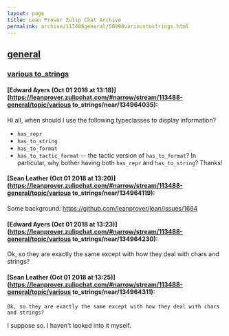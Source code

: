 ```yaml
---
layout: page
title: Lean Prover Zulip Chat Archive 
permalink: archive/113488general/50998varioustostrings.html
---
```


## [general](index.html)
### [various to_strings](50998varioustostrings.html)

#### [Edward Ayers (Oct 01 2018 at 13:18)](https://leanprover.zulipchat.com/#narrow/stream/113488-general/topic/various to_strings/near/134964035):
Hi all, when should I use the following typeclasses to display information?
- `has_repr`
- `has_to_string`
- `has_to_format`
- `has_to_tactic_format` -- the tactic version of `has_to_format`?
In particular, why bother having both `has_repr` and `has_to_string`?
Thanks!

#### [Sean Leather (Oct 01 2018 at 13:20)](https://leanprover.zulipchat.com/#narrow/stream/113488-general/topic/various to_strings/near/134964119):
Some background: https://github.com/leanprover/lean/issues/1664

#### [Edward Ayers (Oct 01 2018 at 13:23)](https://leanprover.zulipchat.com/#narrow/stream/113488-general/topic/various to_strings/near/134964230):
Ok, so they are exactly the same except with how they deal with chars and strings?

#### [Sean Leather (Oct 01 2018 at 13:25)](https://leanprover.zulipchat.com/#narrow/stream/113488-general/topic/various to_strings/near/134964311):
```quote
Ok, so they are exactly the same except with how they deal with chars and strings?
```
I suppose so. I haven't looked into it myself.

